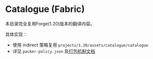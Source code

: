 # Catalogue (Fabric)

本目录完全复用Forge(1.20)版本的翻译内容。

具体实现：
- 使用 indirect 策略复用 `projects/1.20/assets/catalogue/catalogue`
- 详见 `packer-policy.json` 及[打包机制文档](../../../../Packer-Doc.md#复用语言文件)
